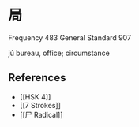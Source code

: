 # 局
Frequency 483
General Standard 907

jú
bureau, office; circumstance

## References
- [[HSK 4]]
- [[7 Strokes]]
- [[尸 Radical]]